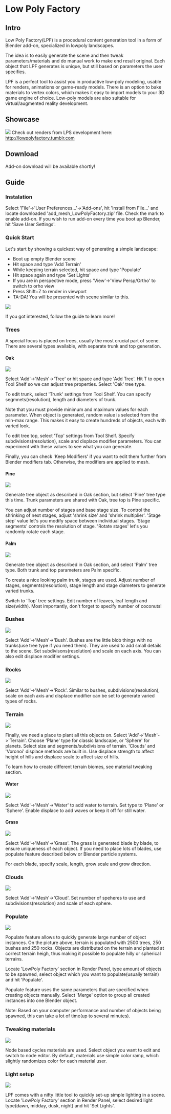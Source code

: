 # Low Poly Factory
## Intro 
Low Poly Factory(LPF) is a procedural content generation tool in a form of Blender add-on, specialized in lowpoly landscapes.

The idea is to easily generate the scene and then tweak parameters/materials and do manual work to make end result original. Each object that LPF generates is unique, but still based on parameters the user specifies.

LPF is a perfect tool to assist you in productive low-poly modeling, usable for renders, animations or game-ready models. There is an option to bake materials to vertex colors, which makes it easy to import models to your 3D game engine of choice. Low-poly models are also suitable for virtual/augmented reality development.

## Showcase
![](images/render1.jpg)
Check out renders from LPS development here:
http://lowpolyfactory.tumblr.com

## Download
Add-on download will be available shortly!

## Guide
### Instalation
Select 'File'->'User Preferences...'->'Add-ons', hit 'Install from File...' and locate downloaded 'add_mesh_LowPolyFactory.zip' file. Check the mark to enable add-on. If you wish to run add-on every time you boot up Blender, hit 'Save User Settings'.

### Quick Start
Let's start by showing a quickest way of generating a simple landscape:
- Boot up empty Blender scene
- Hit space and type 'Add Terrain'
- While keeping terrain selected, hit space and type 'Populate'
- Hit space again and type 'Set Lights'
- If you are in perspective mode, press 'View'->'View Persp/Ortho' to switch to orho view
- Press Shift+Z to render in viewport
- TA-DA! You will be presented with scene similar to this.

![](images/quickstart.jpg)

If you got interested, follow the guide to learn more!

### Trees
A special focus is placed on trees, usually the most crucial part of scene. There are several types available, with separate trunk and top generation.

#### Oak

![](images/tree_oak1.jpg)

Select 'Add'->'Mesh'->'Tree' or hit space and type 'Add Tree'. Hit T to open Tool Shelf so  we can adjust tree properties. Select 'Oak' tree type.

To edit trunk, select 'Trunk' settings from Tool Shelf. You can specify segmnets(resolution), length and diameters of trunk.

Note that you must provide minimum and maximum values for each parameter. When object is generated, random value is selected from the min-max range. This makes it easy to create hundreds of objects, each with varied look.

To edit tree top, select 'Top' settings from Tool Shelf. Specify subdivisions(resolution), scale and displace modifier parameters. You can experiment with these values to see what you can generate.

Finally, you can check 'Keep Modifiers' if you want to edit them further from Blender modifiers tab. Otherwise, the modifiers are applied to mesh.

#### Pine

![](images/tree_pine1.jpg)

Generate tree object as described in Oak section, but select 'Pine' tree type this time. Trunk parameters are shared with Oak, tree top is Pine specific.

You can adjust number of stages and base stage size. To control the shrinking of next stages, adjust 'shrink size' and 'shrink multiplier'. 'Stage step' value let's you modify space between individual stages. 'Stage segments' controls the resolution of stage. 'Rotate stages' let's you randomly rotate each stage.

#### Palm

![](images/tree_palm1.jpg)

Generate tree object as described in Oak section, and select 'Palm' tree type. Both trunk and top parameters are Palm specific.

To create a nice looking palm trunk, stages are used. Adjust number of stages, segments(resolution), stage length and stage diameters to generate varied trunks.

Switch to 'Top' tree settings. Edit number of leaves, leaf length and size(width). Most importantly, don't forget to specify number of coconuts!

### Bushes

![](images/bush1.jpg)

Select 'Add'->'Mesh'->'Bush'. Bushes are the little blob things with no trunks(use tree type if you need them). They are used to add small details to the scene. Set subdivisons(resolution) and scale on each axis. You can also edit displace modifier settings.

### Rocks

![](images/rock1.jpg)

Select 'Add'->'Mesh'->'Rock'. Similar to bushes, subdivisions(resolution), scale on each axis and displace modifier can be set to generate varied types of rocks.

### Terrain

![](images/terrain1.jpg)

Finally, we need a place to plant all this objects on. Select 'Add'->'Mesh'->'Terrain'. Choose 'Plane' type for classic landscape, or 'Sphere' for planets. Select size and segments/subdivisions of terrain. 'Clouds' and 'Voronoi' displace methods are built in. Use displace strength to affect height of hills and displace scale to affect size of hills.

To learn how to create different terrain biomes, see material tweaking section.

#### Water

![](images/water1.jpg)

Select 'Add'->'Mesh'->'Water' to add water to terrain. Set type to 'Plane' or 'Sphere'. Enable displace to add waves or keep it off for still water.

#### Grass

![](images/grass1.jpg)

Select 'Add'->'Mesh'->'Grass'. The grass is generated blade by blade, to ensure uniqueness of each object. If you need to place lots of blades, use populate feature described below or Blender particle systems.

For each blade, specify scale, length, grow scale and grow direction.

### Clouds

![](images/cloud1.jpg)

Select 'Add'->'Mesh'->'Cloud'. Set number of speheres to use and subdivisions(resolution) and scale of each sphere.

### Populate

![](images/populate1.jpg)

Populate feature allows to quickly generate large number of object instances. On the picture above, terrain is populated with 2500 trees, 250 bushes and 250 rocks. Objects are distributed on the terrain and planted at correct terrain heigh, thus making it possible to populate hilly or spherical terrains.

Locate 'LowPoly Factory' section in Render Panel, type amount of objects to be spawned, select object which you want to populate(usually terrain) and hit 'Populate'.

Populate feature uses the same parameters that are specified when creating objects manually. Select 'Merge' option to group all created instances into one Blender object.

Note: Based on your computer performance and number of objects being spawned, this can take a lot of time(up to several minutes).

### Tweaking materials

![](images/materials2.jpg)

Node based cycles materials are used. Select object you want to edit and switch to node editor. By default, materials use simple color ramp, which slightly randomizes color for each material user.

### Light setup

![](images/lights1.jpg)

LPF comes with a nifty little tool to quickly set-up simple lighting in a scene. Locate 'LowPoly Factory' section in Render Panel, select desired light type(dawn, midday, dusk, night) and hit 'Set Lights'.
